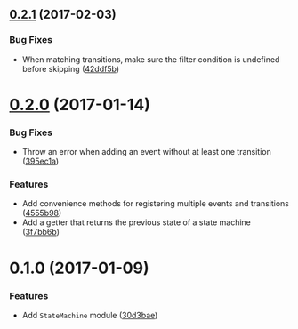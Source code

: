 <a name="0.2.1"></a>
## [0.2.1](https://github.com/davidchin/switchhub/compare/0.2.0...v0.2.1) (2017-02-03)


### Bug Fixes

* When matching transitions, make sure the filter condition is undefined before skipping ([42ddf5b](https://github.com/davidchin/switchhub/commit/42ddf5b))



<a name="0.2.0"></a>
# [0.2.0](https://github.com/davidchin/switchhub/compare/0.1.0...0.2.0) (2017-01-14)


### Bug Fixes

* Throw an error when adding an event without at least one transition ([395ec1a](https://github.com/davidchin/switchhub/commit/395ec1a))


### Features

* Add convenience methods for registering multiple events and transitions ([4555b98](https://github.com/davidchin/switchhub/commit/4555b98))
* Add a getter that returns the previous state of a state machine ([3f7bb6b](https://github.com/davidchin/switchhub/commit/3f7bb6b))



<a name="0.1.0"></a>
# 0.1.0 (2017-01-09)


### Features

* Add `StateMachine` module ([30d3bae](https://github.com/davidchin/switchhub/commit/30d3bae))
